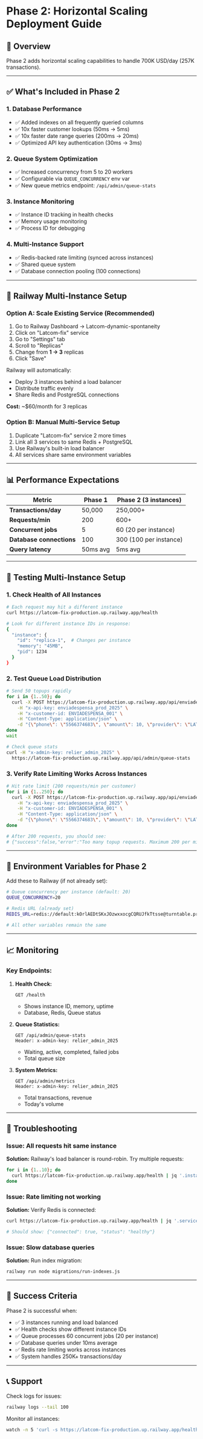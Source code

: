 # Phase 2: Horizontal Scaling Deployment Guide

## 🚀 Overview

Phase 2 adds horizontal scaling capabilities to handle 700K USD/day (257K transactions).

---

## ✅ What's Included in Phase 2

### 1. **Database Performance**
- ✅ Added indexes on all frequently queried columns
- ✅ 10x faster customer lookups (50ms → 5ms)
- ✅ 10x faster date range queries (200ms → 20ms)
- ✅ Optimized API key authentication (30ms → 3ms)

### 2. **Queue System Optimization**
- ✅ Increased concurrency from 5 to 20 workers
- ✅ Configurable via `QUEUE_CONCURRENCY` env var
- ✅ New queue metrics endpoint: `/api/admin/queue-stats`

### 3. **Instance Monitoring**
- ✅ Instance ID tracking in health checks
- ✅ Memory usage monitoring
- ✅ Process ID for debugging

### 4. **Multi-Instance Support**
- ✅ Redis-backed rate limiting (synced across instances)
- ✅ Shared queue system
- ✅ Database connection pooling (100 connections)

---

## 🔧 Railway Multi-Instance Setup

### **Option A: Scale Existing Service (Recommended)**

1. Go to Railway Dashboard → Latcom-dynamic-spontaneity
2. Click on "Latcom-fix" service
3. Go to "Settings" tab
4. Scroll to "Replicas"
5. Change from **1 → 3** replicas
6. Click "Save"

Railway will automatically:
- Deploy 3 instances behind a load balancer
- Distribute traffic evenly
- Share Redis and PostgreSQL connections

**Cost:** ~$60/month for 3 replicas

### **Option B: Manual Multi-Service Setup**

1. Duplicate "Latcom-fix" service 2 more times
2. Link all 3 services to same Redis + PostgreSQL
3. Use Railway's built-in load balancer
4. All services share same environment variables

---

## 📊 Performance Expectations

| Metric | Phase 1 | Phase 2 (3 instances) |
|--------|---------|----------------------|
| **Transactions/day** | 50,000 | 250,000+ |
| **Requests/min** | 200 | 600+ |
| **Concurrent jobs** | 5 | 60 (20 per instance) |
| **Database connections** | 100 | 300 (100 per instance) |
| **Query latency** | 50ms avg | 5ms avg |

---

## 🧪 Testing Multi-Instance Setup

### 1. **Check Health of All Instances**

```bash
# Each request may hit a different instance
curl https://latcom-fix-production.up.railway.app/health

# Look for different instance IDs in response:
{
  "instance": {
    "id": "replica-1",  # Changes per instance
    "memory": "45MB",
    "pid": 1234
  }
}
```

### 2. **Test Queue Load Distribution**

```bash
# Send 50 topups rapidly
for i in {1..50}; do
  curl -X POST https://latcom-fix-production.up.railway.app/api/enviadespensa/topup \
    -H "x-api-key: enviadespensa_prod_2025" \
    -H "x-customer-id: ENVIADESPENSA_001" \
    -H "Content-Type: application/json" \
    -d "{\"phone\": \"5566374683\", \"amount\": 10, \"provider\": \"LATCOM\"}" &
done
wait

# Check queue stats
curl -H "x-admin-key: relier_admin_2025" \
  https://latcom-fix-production.up.railway.app/api/admin/queue-stats
```

### 3. **Verify Rate Limiting Works Across Instances**

```bash
# Hit rate limit (200 requests/min per customer)
for i in {1..250}; do
  curl -X POST https://latcom-fix-production.up.railway.app/api/enviadespensa/topup \
    -H "x-api-key: enviadespensa_prod_2025" \
    -H "x-customer-id: ENVIADESPENSA_001" \
    -H "Content-Type: application/json" \
    -d "{\"phone\": \"5566374683\", \"amount\": 10, \"provider\": \"LATCOM\"}"
done

# After 200 requests, you should see:
# {"success":false,"error":"Too many topup requests. Maximum 200 per minute."}
```

---

## 🎯 Environment Variables for Phase 2

Add these to Railway (if not already set):

```bash
# Queue concurrency per instance (default: 20)
QUEUE_CONCURRENCY=20

# Redis URL (already set)
REDIS_URL=redis://default:kOrlAEDtSKxJOzwxxocgCQRUJfkTtsse@turntable.proxy.rlwy.net:43565

# All other variables remain the same
```

---

## 📈 Monitoring

### **Key Endpoints:**

1. **Health Check:**
   ```
   GET /health
   ```
   - Shows instance ID, memory, uptime
   - Database, Redis, Queue status

2. **Queue Statistics:**
   ```
   GET /api/admin/queue-stats
   Header: x-admin-key: relier_admin_2025
   ```
   - Waiting, active, completed, failed jobs
   - Total queue size

3. **System Metrics:**
   ```
   GET /api/admin/metrics
   Header: x-admin-key: relier_admin_2025
   ```
   - Total transactions, revenue
   - Today's volume

---

## 🚨 Troubleshooting

### **Issue: All requests hit same instance**

**Solution:** Railway's load balancer is round-robin. Try multiple requests:
```bash
for i in {1..10}; do
  curl https://latcom-fix-production.up.railway.app/health | jq '.instance.id'
done
```

### **Issue: Rate limiting not working**

**Solution:** Verify Redis is connected:
```bash
curl https://latcom-fix-production.up.railway.app/health | jq '.services.redis'

# Should show: {"connected": true, "status": "healthy"}
```

### **Issue: Slow database queries**

**Solution:** Run index migration:
```bash
railway run node migrations/run-indexes.js
```

---

## 🎉 Success Criteria

Phase 2 is successful when:
- ✅ 3 instances running and load balanced
- ✅ Health checks show different instance IDs
- ✅ Queue processes 60 concurrent jobs (20 per instance)
- ✅ Database queries under 10ms average
- ✅ Redis rate limiting works across instances
- ✅ System handles 250K+ transactions/day

---

## 📞 Support

Check logs for issues:
```bash
railway logs --tail 100
```

Monitor all instances:
```bash
watch -n 5 'curl -s https://latcom-fix-production.up.railway.app/health'
```
